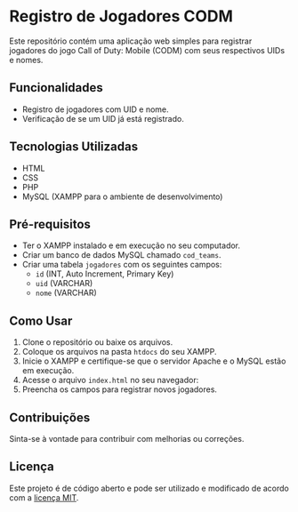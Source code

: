# Registro de Jogadores CODM

Este repositório contém uma aplicação web simples para registrar jogadores do jogo Call of Duty: Mobile (CODM) com seus respectivos UIDs e nomes.

## Funcionalidades

- Registro de jogadores com UID e nome.
- Verificação de se um UID já está registrado.

## Tecnologias Utilizadas

- HTML
- CSS
- PHP
- MySQL (XAMPP para o ambiente de desenvolvimento)

## Pré-requisitos

- Ter o XAMPP instalado e em execução no seu computador.
- Criar um banco de dados MySQL chamado `cod_teams`.
- Criar uma tabela `jogadores` com os seguintes campos:
    - `id` (INT, Auto Increment, Primary Key)
    - `uid` (VARCHAR)
    - `nome` (VARCHAR)

## Como Usar

1. Clone o repositório ou baixe os arquivos.
2. Coloque os arquivos na pasta `htdocs` do seu XAMPP.
3. Inicie o XAMPP e certifique-se que o servidor Apache e o MySQL estão em execução.
4. Acesse o arquivo `index.html` no seu navegador:
5. Preencha os campos para registrar novos jogadores.

## Contribuições

Sinta-se à vontade para contribuir com melhorias ou correções. 

## Licença

Este projeto é de código aberto e pode ser utilizado e modificado de acordo com a [licença MIT](LICENSE).

